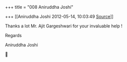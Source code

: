 +++
title = "008 Aniruddha Joshi"

+++
[[Aniruddha Joshi	2012-05-14, 10:03:49 [Source](https://groups.google.com/g/samskrita/c/PSDseS3d1SE)]]



Thanks a lot Mr. Ajit Gargeshwari for your invaluable help !

  

Regards

Aniruddha Joshi



